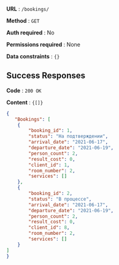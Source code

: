 **URL** : `/bookings/`

**Method** : `GET`

**Auth required** : No

**Permissions required** : None

**Data constraints** : `{}`

## Success Responses

**Code** : `200 OK`

**Content** : `{[]}`

```json
{
   "Bookings": [
    {
        "booking_id": 1,
        "status": "На подтверждении",
        "arrival_date": "2021-06-17",
        "departure_date": "2021-06-19",
        "person_count": 2,
        "result_cost": 0,
        "client_id": 1,
        "room_number": 2,
        "services": []
    },
    {
        "booking_id": 2,
        "status": "В процессе",
        "arrival_date": "2021-06-17",
        "departure_date": "2021-06-19",
        "person_count": 2,
        "result_cost": 0,
        "client_id": 8,
        "room_number": 2,
        "services": []
    }
]
}
```